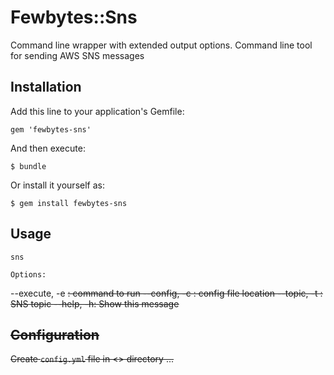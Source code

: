 # Fewbytes::Sns

Command line wrapper with extended output options.
Command line tool for sending AWS SNS messages 

## Installation

Add this line to your application's Gemfile:

    gem 'fewbytes-sns'

And then execute:

    $ bundle

Or install it yourself as:

    $ gem install fewbytes-sns

## Usage

    sns 

    Options:
  --execute, -e <s>:   command to run
   --config, -c <s>:   config file location
    --topic, -t <s>:   SNS topic
         --help, -h:   Show this message

## Configuration

Create `config.yml` file in <> directory ...

